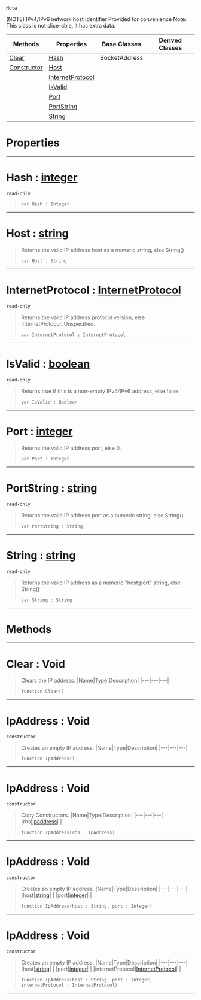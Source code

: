  `Meta`

(NOTE) IPv4/IPv6 network host identifier Provided for convenience Note: This class is not slice-able, it has extra data.

|Methods|Properties|Base Classes|Derived Classes|
|---|---|---|---|
|[ Clear](https://github.com/dragonCASTjosh/PlasmaDocs/blob/master/code_reference/class_reference/ipaddress.markdown#clear-void)|[ Hash](https://github.com/dragonCASTjosh/PlasmaDocs/blob/master/code_reference/class_reference/ipaddress.markdown#hash-plasma-engine-documen)|SocketAddress| |
|[ Constructor](https://github.com/dragonCASTjosh/PlasmaDocs/blob/master/code_reference/class_reference/ipaddress.markdown#ipaddress-void)|[ Host](https://github.com/dragonCASTjosh/PlasmaDocs/blob/master/code_reference/class_reference/ipaddress.markdown#host-plasma-engine-documen)| | |
| |[ InternetProtocol](https://github.com/dragonCASTjosh/PlasmaDocs/blob/master/code_reference/class_reference/ipaddress.markdown#internetprotocol-plasma-en)| | |
| |[ IsValid](https://github.com/dragonCASTjosh/PlasmaDocs/blob/master/code_reference/class_reference/ipaddress.markdown#isvalid-plasma-engine-docu)| | |
| |[ Port](https://github.com/dragonCASTjosh/PlasmaDocs/blob/master/code_reference/class_reference/ipaddress.markdown#port-plasma-engine-documen)| | |
| |[ PortString](https://github.com/dragonCASTjosh/PlasmaDocs/blob/master/code_reference/class_reference/ipaddress.markdown#portstring-plasma-engine-d)| | |
| |[ String](https://github.com/dragonCASTjosh/PlasmaDocs/blob/master/code_reference/class_reference/ipaddress.markdown#string-plasma-engine-docum)| | |


 #  Properties


---  
 #  Hash : [integer](https://github.com/dragonCASTjosh/PlasmaDocs/blob/master/code_reference/lightning_base_types/integer.markdown)

 `read-only`

> 
> ``` lang=cpp, name=Lightning
> var Hash : Integer


---  
 #  Host : [string](https://github.com/dragonCASTjosh/PlasmaDocs/blob/master/code_reference/lightning_base_types/string.markdown)

> Returns the valid IP address host as a numeric string, else String()
> ``` lang=cpp, name=Lightning
> var Host : String


---  
 #  InternetProtocol : [InternetProtocol](https://github.com/dragonCASTjosh/PlasmaDocs/blob/master/code_reference/enum_reference.markdown#internetprotocol)

 `read-only`

> Returns the valid IP address protocol version, else InternetProtocol::Unspecified.
> ``` lang=cpp, name=Lightning
> var InternetProtocol : InternetProtocol


---  
 #  IsValid : [boolean](https://github.com/dragonCASTjosh/PlasmaDocs/blob/master/code_reference/lightning_base_types/boolean.markdown)

 `read-only`

> Returns true if this is a non-empty IPv4/IPv6 address, else false.
> ``` lang=cpp, name=Lightning
> var IsValid : Boolean


---  
 #  Port : [integer](https://github.com/dragonCASTjosh/PlasmaDocs/blob/master/code_reference/lightning_base_types/integer.markdown)

> Returns the valid IP address port, else 0.
> ``` lang=cpp, name=Lightning
> var Port : Integer


---  
 #  PortString : [string](https://github.com/dragonCASTjosh/PlasmaDocs/blob/master/code_reference/lightning_base_types/string.markdown)

 `read-only`

> Returns the valid IP address port as a numeric string, else String()
> ``` lang=cpp, name=Lightning
> var PortString : String


---  
 #  String : [string](https://github.com/dragonCASTjosh/PlasmaDocs/blob/master/code_reference/lightning_base_types/string.markdown)

 `read-only`

> Returns the valid IP address as a numeric "host:port" string, else String()
> ``` lang=cpp, name=Lightning
> var String : String


---  
 #  Methods


---  
 #  Clear : Void

> Clears the IP address.
> |Name|Type|Description|
> |---|---|---|
> ``` lang=cpp, name=Lightning
> function Clear()
> ``` 


---  
 #  IpAddress : Void

 `constructor`

> Creates an empty IP address.
> |Name|Type|Description|
> |---|---|---|
> ``` lang=cpp, name=Lightning
> function IpAddress()
> ``` 


---  
 #  IpAddress : Void

 `constructor`

> Copy Constructors.
> |Name|Type|Description|
> |---|---|---|
> |rhs|[ipaddress](https://github.com/dragonCASTjosh/PlasmaDocs/blob/master/code_reference/class_reference/ipaddress.markdown)| |
> ``` lang=cpp, name=Lightning
> function IpAddress(rhs : IpAddress)
> ``` 


---  
 #  IpAddress : Void

 `constructor`

> Creates an empty IP address.
> |Name|Type|Description|
> |---|---|---|
> |host|[string](https://github.com/dragonCASTjosh/PlasmaDocs/blob/master/code_reference/lightning_base_types/string.markdown)| |
> |port|[integer](https://github.com/dragonCASTjosh/PlasmaDocs/blob/master/code_reference/lightning_base_types/integer.markdown)| |
> ``` lang=cpp, name=Lightning
> function IpAddress(host : String, port : Integer)
> ``` 


---  
 #  IpAddress : Void

 `constructor`

> Creates an empty IP address.
> |Name|Type|Description|
> |---|---|---|
> |host|[string](https://github.com/dragonCASTjosh/PlasmaDocs/blob/master/code_reference/lightning_base_types/string.markdown)| |
> |port|[integer](https://github.com/dragonCASTjosh/PlasmaDocs/blob/master/code_reference/lightning_base_types/integer.markdown)| |
> |internetProtocol|[InternetProtocol](https://github.com/dragonCASTjosh/PlasmaDocs/blob/master/code_reference/enum_reference.markdown#internetprotocol)| |
> ``` lang=cpp, name=Lightning
> function IpAddress(host : String, port : Integer, internetProtocol : InternetProtocol)
> ``` 


---  
 

 